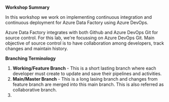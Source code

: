 **Workshop Summary**

In this workshop we work on implementing continuous integration and continuous deployment for Azure Data Factory using Azure DevOps. 


Azure Data Factory integrates with both Github and Azure DevOps Git for source control. For this lab, we're focussing on Azure DevOps Git. Main objective of source control is to have collaboration among developers, track changes and maintain history. 

**Branching Terminology**

1. **Working/Feature Branch** - This is a short lasting branch where each developer must create to update and save their pipelines and activities.
2. **Main/Master Branch** - This is a long lasing branch and changes from feature branch are merged into this main branch. This is also referred as collaborative branch.
3. 

